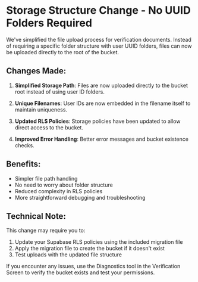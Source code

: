 # Storage Structure Change - No UUID Folders Required

We've simplified the file upload process for verification documents. Instead of requiring a specific folder structure with user UUID folders, files can now be uploaded directly to the root of the bucket.

## Changes Made:

1. **Simplified Storage Path**: Files are now uploaded directly to the bucket root instead of using user ID folders.

2. **Unique Filenames**: User IDs are now embedded in the filename itself to maintain uniqueness.

3. **Updated RLS Policies**: Storage policies have been updated to allow direct access to the bucket.

4. **Improved Error Handling**: Better error messages and bucket existence checks.

## Benefits:

- Simpler file path handling
- No need to worry about folder structure
- Reduced complexity in RLS policies
- More straightforward debugging and troubleshooting

## Technical Note:

This change may require you to:
1. Update your Supabase RLS policies using the included migration file
2. Apply the migration file to create the bucket if it doesn't exist
3. Test uploads with the updated file structure

If you encounter any issues, use the Diagnostics tool in the Verification Screen to verify the bucket exists and test your permissions.
